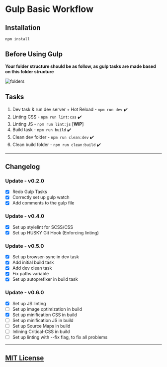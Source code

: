 # Gulp Basic Workflow

## Installation

```
npm install
```

## Before Using Gulp

**Your folder structure should be as follow, as gulp tasks are made based on this folder structure**

![folders](https://i.imgur.com/7GY1ihH.png "folders")

## Tasks

1. Dev task & run dev server + Hot Reload - ```npm run dev``` ✔️
3. Linting CSS - ```npm run lint:css``` ✔️
4. Linting JS - ```npm run lint:js``` [**WIP**]
5. Build task - ```npm run build``` ✔️
6. Clean dev folder - ```npm run clean:dev``` ✔️
7. Clean build folder - ```npm run clean:build``` ✔️

---

## Changelog

### Update - v0.2.0
- [x] Redo Gulp Tasks
- [x] Correctly set up gulp watch
- [x] Add comments to the gulp file

### Update - v0.4.0
- [x] Set up stylelint for SCSS/CSS
- [x] Set up HUSKY Git Hook (Enforcing linting)

### Update - v0.5.0
- [x] Set up browser-sync in dev task
- [x] Add initial build task
- [x] Add dev clean task
- [x] Fix paths variable
- [x] Set up autoprefixer in build task

### Update - v0.6.0
- [x] Set up JS linting
- [ ] Set up image optimization in build
- [x] Set up minification CSS in build
- [ ] Set up minification JS in build
- [ ] Set up Source Maps in build
- [ ] Inlining Critical-CSS in build
- [ ] Set up linting with --fix flag, to fix all problems

---
## [MIT License](LICENSE.md)
